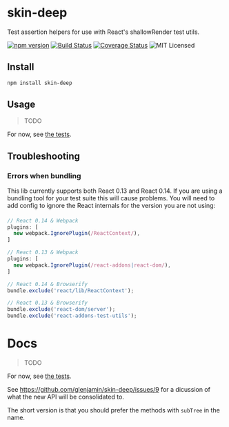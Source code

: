 # skin-deep

Test assertion helpers for use with React's shallowRender test utils.

[![npm version](https://img.shields.io/npm/v/skin-deep.svg)](https://www.npmjs.com/package/skin-deep) [![Build Status](https://img.shields.io/travis/glenjamin/skin-deep/master.svg)](https://travis-ci.org/glenjamin/skin-deep) [![Coverage Status](https://coveralls.io/repos/glenjamin/skin-deep/badge.svg?branch=master)](https://coveralls.io/r/glenjamin/skin-deep?branch=master) ![MIT Licensed](https://img.shields.io/npm/l/skin-deep.svg)

## Install

```sh
npm install skin-deep
```

## Usage

> TODO

For now, see [the tests](test/test.js).

## Troubleshooting

### Errors when bundling

This lib currently supports both React 0.13 and React 0.14. If you are using a bundling tool for your test suite this will cause problems. You will need to add config to ignore the React internals for the version you are not using:

####

```js
// React 0.14 & Webpack
plugins: [
  new webpack.IgnorePlugin(/ReactContext/),
]

// React 0.13 & Webpack
plugins: [
  new webpack.IgnorePlugin(/react-addons|react-dom/),
]

// React 0.14 & Browserify
bundle.exclude('react/lib/ReactContext');

// React 0.13 & Browserify
bundle.exclude('react-dom/server');
bundle.exclude('react-addons-test-utils');
```

# Docs

> TODO

For now, see [the tests](test/test.js).

See https://github.com/glenjamin/skin-deep/issues/9 for a dicussion of what the new API will be consolidated to.

The short version is that you should prefer the methods with `subTree` in the name.
